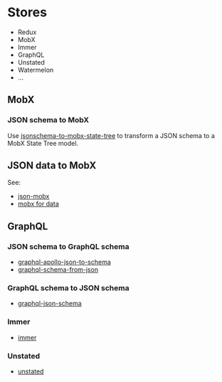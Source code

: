 # Stores

- Redux
- MobX
- Immer
- GraphQL
- Unstated
- Watermelon
- ...

## MobX

### JSON schema to MobX

Use [jsonschema-to-mobx-state-tree](https://www.npmjs.com/package/jsonschema-to-mobx-state-tree) to transform a JSON schema to a MobX State Tree model.

## JSON data to MobX

See:

- [json-mobx](https://github.com/danielearwicker/json-mobx)
- [mobx for data](https://danielearwicker.github.io/json_mobx_Like_React_but_for_Data_Part_2.html)

## GraphQL

### JSON schema to GraphQL schema

- [graphql-apollo-json-to-schema](https://www.npmjs.com/package/graphql-apollo-json-to-schema)
- [graphql-schema-from-json](https://github.com/marmelab/graphql-schema-from-json)

### GraphQL schema to JSON schema

- [graphql-json-schema](https://www.npmjs.com/package/graphql-json-schema)

### Immer

- [immer](https://github.com/mweststrate/immer)

### Unstated

- [unstated](https://github.com/jamiebuilds/unstated)
